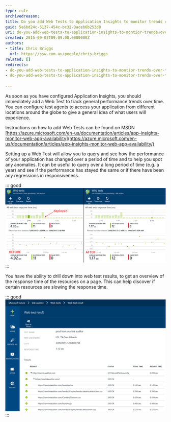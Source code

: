 ```yaml
---
type: rule
archivedreason: 
title: Do you add Web Tests to Application Insights to monitor trends over time?
guid: 5e6bd24c-5137-454c-bc32-3aceb6b253d8
uri: do-you-add-web-tests-to-application-insights-to-montior-trends-over-time
created: 2015-09-02T09:09:08.0000000Z
authors:
- title: Chris Briggs
  url: https://ssw.com.au/people/chris-briggs
related: []
redirects:
- do-you-add-web-tests-to-application-insights-to-montior-trends-over-time
- do-you-add-web-tests-to-application-insights-to-monitor-trends-over-time

---
```


As soon as you have configured Application Insights, you should immediately add a Web Test to track general performance trends over time. You can configure test agents to access your application from different locations around the globe to give a general idea of what users will experience.

<!--endintro-->

Instructions on how to add Web Tests can be found on MSDN [https://azure.microsoft.com/en-us/documentation/articles/app-insights-monitor-web-app-availability](https://azure.microsoft.com/en-us/documentation/articles/app-insights-monitor-web-app-availability/)

Setting up a Web Test will allow you to query and see how the performance of your application has  changed over a period of time and to help you spot any anomalies. It can be useful to query over a long period of time (e.g. a year) and see if the performance has stayed the same or if there have been any regressions in responsiveness.


::: good  
![Good Example - You can clearly see the point where we deployed a fix to production to improve the initial page load.](App-Insights-Web-Test.png)  
:::

You have the ability to drill down into web test results, to get an overview of the response time of the resources on a page. This can help discover if certain resources are slowing the response time.


::: good  
![Good Example - Reviewing the Web test results, provides vital information .](App-Insights-Web-Test-drilldown.png)  
:::
